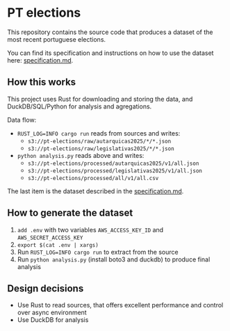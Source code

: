 # PT elections

This repository contains the source code that produces a dataset of the most recent portuguese elections.

You can find its specification and instructions on how to use the dataset here: [specification.md](specification.md).

## How this works

This project uses Rust for downloading and storing the data, and DuckDB/SQL/Python for analysis and agregations.

Data flow:

* `RUST_LOG=INFO cargo run` reads from sources and writes:
    * `s3://pt-elections/raw/autarquicas2025/*/*.json`
    * `s3://pt-elections/raw/legislativas2025/*/*.json`
* `python analysis.py` reads above and writes:
    * `s3://pt-elections/processed/autarquicas2025/v1/all.json`
    * `s3://pt-elections/processed/legislativas2025/v1/all.json`
    * `s3://pt-elections/processed/all/v1/all.csv`

The last item is the dataset described in the [specification.md](specification.md).

## How to generate the dataset

1. `add .env` with two variables `AWS_ACCESS_KEY_ID` and `AWS_SECRET_ACCESS_KEY`
2. `export $(cat .env | xargs)`
3. Run `RUST_LOG=INFO cargo run` to extract from the source
4. Run `python analysis.py` (install boto3 and duckdb) to produce final analysis

## Design decisions

* Use Rust to read sources, that offers excellent performance and control over async environment
* Use DuckDB for analysis
